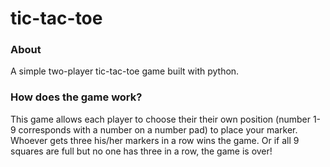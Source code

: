 # tic-tac-toe

### About
A simple two-player tic-tac-toe game built with python.

### How does the game work?
This game allows each player to choose their their own position (number 1-9 corresponds with a number on a number pad) to place your marker. Whoever gets three his/her markers in a row wins the game. Or if all 9 squares are full but no one has three in a row, the game is over!
